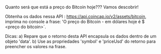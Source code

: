 Quanto será que está a preço do Bitcoin hoje???
Vamos descobrir!

Obtenha os dados nessa API : https://api.coincap.io/v2/assets/bitcoin, imprima no console a frase:
'O preço do Bitcoin - <simbolo do bitcoin> em dólares hoje é $ <preço do bitcoin>`.

Dicas:
a) Repare que o retorno desta API encapsula os dados dentro de um objeto 'data'.
b) Use as propriedades 'symbol' e 'priceUsd' do retorno para preencher os valores na frase.
